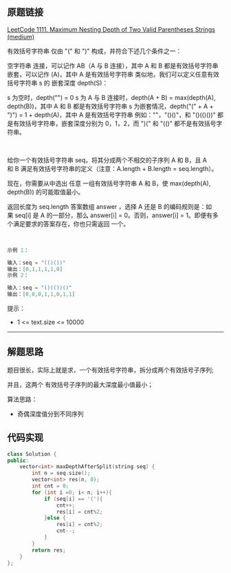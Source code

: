 ## 原题链接

[LeetCode 1111. Maximum Nesting Depth of Two Valid Parentheses Strings (medium)](https://leetcode-cn.com/problems/maximum-nesting-depth-of-two-valid-parentheses-strings/)


有效括号字符串 仅由 "(" 和 ")" 构成，并符合下述几个条件之一：

空字符串
连接，可以记作 AB（A 与 B 连接），其中 A 和 B 都是有效括号字符串
嵌套，可以记作 (A)，其中 A 是有效括号字符串
类似地，我们可以定义任意有效括号字符串 s 的 嵌套深度 depth(S)：

s 为空时，depth("") = 0
s 为 A 与 B 连接时，depth(A + B) = max(depth(A), depth(B))，其中 A 和 B 都是有效括号字符串
s 为嵌套情况，depth("(" + A + ")") = 1 + depth(A)，其中 A 是有效括号字符串
例如：""，"()()"，和 "()(()())" 都是有效括号字符串，嵌套深度分别为 0，1，2，而 ")(" 和 "(()" 都不是有效括号字符串。

 

给你一个有效括号字符串 seq，将其分成两个不相交的子序列 A 和 B，且 A 和 B 满足有效括号字符串的定义（注意：A.length + B.length = seq.length）。

现在，你需要从中选出 任意 一组有效括号字符串 A 和 B，使 max(depth(A), depth(B)) 的可能取值最小。

返回长度为 seq.length 答案数组 answer ，选择 A 还是 B 的编码规则是：如果 seq[i] 是 A 的一部分，那么 answer[i] = 0。否则，answer[i] = 1。即便有多个满足要求的答案存在，你也只需返回 一个。

 
```cpp
示例 1：

输入：seq = "(()())"
输出：[0,1,1,1,1,0]
示例 2：

输入：seq = "()(())()"
输出：[0,0,0,1,1,0,1,1]
```

提示：

- 1 <= text.size <= 10000

---

## 解题思路

题目很长，实际上就是求，一个有效括号字符串，拆分成两个有效括号子序列;

并且，这两个 有效括号子序列的最大深度最小值最小；

算法思路：

- 奇偶深度值分到不同序列

## 代码实现

```cpp
class Solution {
public:
    vector<int> maxDepthAfterSplit(string seq) {
        int n = seq.size();
        vector<int> res(n, 0);
        int cnt = 0;
        for (int i =0; i< n; i++){
            if (seq[i] == '('){
                cnt++;
                res[i] = cnt%2;
            }else {
                res[i] = cnt%2;
                cnt--;
            }
        }
        return res;
    }
};
```
